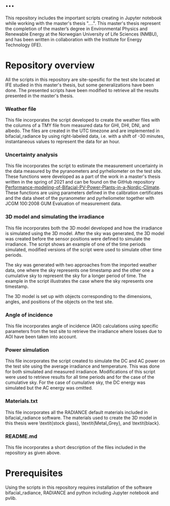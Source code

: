 # ...

This repository includes the important scripts creating in Jupyter notebook while working with the master's thesis "....". This master's thesis represent the completion of the master’s degree in Environmental Physics and Renewable Energy at the Norwegian University of Life Sciences (NMBU), and has been written in collaboration with the Institute
for Energy Technology (IFE).


# Repository overview
All the scripts in this repository are site-spesific for the test site located at IFE studied in this master's thesis, but some generalizations have been done. The presented scripts have been modified to retrieve all the results presented in the master's thesis.


### Weather file
This file incorporates the script developed to create the weather files with the columns of a TMY file from measured data for GHI, DHI, DNI, and albedo. The files are created in the UTC timezone and are implemented in bifacial\_radiance by using right-labeled data, i.e. with a shift of -30 minutes, instantaneous values to represent the data for an hour. 

### Uncertainty analysis
This file incorporates the script to estimate the measurement uncertainty in the data measured by the pyranometers and pyrheliometer on the test site. These functions were developed as a part of the work in a master's thesis written in the spring of 2021 and can be found on the GitHub repository [Performance-modeling-of-Bifacial-PV-Power-Plants-in-a-Nordic-Climate](https://github.com/Dina-CM/Performance-modeling-of-Bifacial-PV-Power-Plants-in-a-Nordic-Climate). These functions are using parameters defined in the calibration certificates and the data sheet of the pyranometer and pyrheliometer together with JCGM 100:2008 GUM Evaluation of measurement data.

### 3D model and simulating the irradiance
This file incorporates both the 3D model developed and how the irradiance is simulated using the 3D model. After the sky was generated, the 3D model was created before the sensor positions were defined to simulate the irradiance. The script shows an example of one of the time periods simulated, modified versions of the script were used to simulate other time periods. 

The sky was generated with two approaches from the imported weather data, one where the sky represents one timestamp and the other one a cumulative sky to represent the sky for a longer period of time. The example in the script illustrates the case where the sky represents one timestamp.  

The 3D model is set up with objects corresponding to the dimensions, angles, and positions of the objects on the test site. 

### Angle of incidence
This file incorporates angle of incidence (AOI) calculations using specific parameters from the test site to retrieve the irradiance where losses due to AOI have been taken into account.

### Power simulation
This file incorporates the script created to simulate the DC and AC power on the test site using the average irradiance and temperature. This was done for both simulated and measured irradiance. Modifications of this script were used to retrieve results for all time periods and for the case of the cumulative sky. For the case of cumulative sky, the DC energy was simulated but the AC energy was omitted.

### Materials.txt
This file incorporates all the RADIANCE default materials included in bifacial\_radiance software. The materials used to create the 3D model in this thesis were \textit{stock glass}, \textit{Metal\_Grey}, and \textit{black}.

### README.md
This file incorporates a short description of the files included in the repository as given above.

# Prerequisites
Using the scripts in this repository requires installation of the software bifacial_radiance, RADIANCE and python including Jupyter notebook and pvlib.

